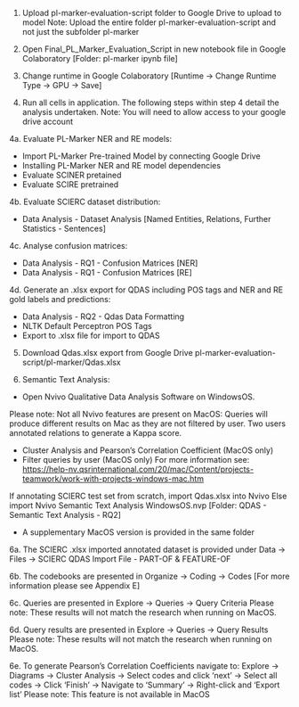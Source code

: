 1. Upload pl-marker-evaluation-script folder to Google Drive to upload to model
Note: Upload the entire folder pl-marker-evaluation-script and not just the subfolder pl-marker

2. Open Final_PL_Marker_Evaluation_Script in new notebook file in Google Colaboratory [Folder: pl-marker ipynb file]

3. Change runtime in Google Colaboratory [Runtime -> Change Runtime Type -> GPU -> Save]

4. Run all cells in application. The following steps within step 4 detail the analysis undertaken.
Note: You will need to allow access to your google drive account

4a. Evaluate PL-Marker NER and RE models:
- Import PL-Marker Pre-trained Model by connecting Google Drive
- Installing PL-Marker NER and RE model dependencies
- Evaluate SCINER pretained
- Evaluate SCIRE pretrained

4b. Evaluate SCIERC dataset distribution:
- Data Analysis - Dataset Analysis [Named Entities, Relations, Further Statistics - Sentences]

4c. Analyse confusion matrices:
- Data Analysis - RQ1 - Confusion Matrices [NER]
- Data Analysis - RQ1 - Confusion Matrices [RE]

4d. Generate an .xlsx export for QDAS including POS tags and NER and RE gold labels and predictions:
- Data Analysis - RQ2 - Qdas Data Formatting
- NLTK Default Perceptron POS Tags
- Export to .xlsx file for import to QDAS 

5. Download Qdas.xlsx export from Google Drive pl-marker-evaluation-script/pl-marker/Qdas.xlsx

6. Semantic Text Analysis:
- Open Nvivo Qualitative Data Analysis Software on WindowsOS.

Please note: Not all Nvivo features are present on MacOS:
Queries will produce different results on Mac as they are not filtered by user.
Two users annotated relations to generate a Kappa score.
- Cluster Analysis and Pearson’s Correlation Coefficient (MacOS only)
- Filter queries by user (MacOS only)
For more information see: https://help-nv.qsrinternational.com/20/mac/Content/projects-teamwork/work-with-projects-windows-mac.htm

If annotating SCIERC test set from scratch, import Qdas.xlsx into Nvivo
Else import Nvivo Semantic Text Analysis WindowsOS.nvp [Folder: QDAS - Semantic Text Analysis - RQ2]
- A supplementary MacOS version is provided in the same folder

6a. The SCIERC .xlsx imported annotated dataset is provided under Data -> Files -> SCIERC QDAS Import File - PART-OF & FEATURE-OF

6b. The codebooks are presented in Organize -> Coding -> Codes [For more information please see Appendix E]

6c. Queries are presented in Explore -> Queries -> Query Criteria
Please note: These results will not match the research when running on MacOS.

6d. Query results are presented in Explore -> Queries -> Query Results
Please note: These results will not match the research when running on MacOS.

6e. To generate Pearson’s Correlation Coefficients navigate to:
Explore -> Diagrams -> Cluster Analysis -> Select codes and click ‘next’ -> Select all codes -> Click ‘Finish’ -> Navigate to ‘Summary’ -> Right-click and ‘Export list’
Please note: This feature is not available in MacOS
